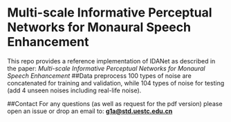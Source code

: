 # Multi-scale Informative Perceptual Networks for Monaural Speech Enhancement
This repo provides a reference implementation of IDANet as described in the paper: _Multi-scale Informative Perceptual Networks for Monaural Speech Enhancement_
##Data preprocess
100 types of noise are concatenated for training and validation, while 104 types of noise for testing (add 4 unseen noises including real-life noise). 


##Contact
For any questions (as well as request for the pdf version) please open an issue or drop an email to:
**g1a@std.uestc.edu.cn**
